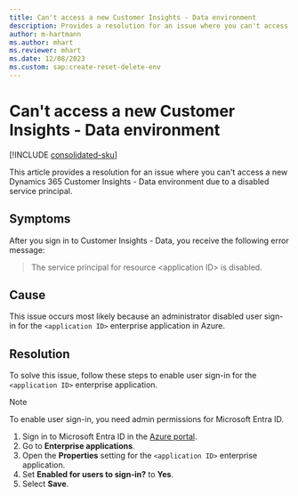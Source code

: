 ```yaml
---
title: Can't access a new Customer Insights - Data environment
description: Provides a resolution for an issue where you can't access a new Dynamics 365 Customer Insights - Data environment due to disabled user sign-in.
author: m-hartmann
ms.author: mhart
ms.reviewer: mhart
ms.date: 12/08/2023
ms.custom: sap:create-reset-delete-env
---
```

# Can't access a new Customer Insights - Data environment

[!INCLUDE [consolidated-sku](../../includes/consolidated-sku.md)]

This article provides a resolution for an issue where you can't access a new Dynamics 365 Customer Insights - Data environment due to a disabled service principal.

## Symptoms

After you sign in to Customer Insights - Data, you receive the following error message:

> The service principal for resource \<application ID> is disabled.

## Cause

This issue occurs most likely because an administrator disabled user sign-in for the `<application ID>` enterprise application in Azure.

## Resolution

To solve this issue, follow these steps to enable user sign-in for the `<application ID>` enterprise application.

> [!NOTE]
> To enable user sign-in, you need admin permissions for Microsoft Entra ID.

1. Sign in to Microsoft Entra ID in the [Azure portal](https://portal.azure.com/).
1. Go to **Enterprise applications**.
1. Open the **Properties** setting for the `<application ID>` enterprise application.
1. Set **Enabled for users to sign-in?** to **Yes**.
1. Select **Save**.
